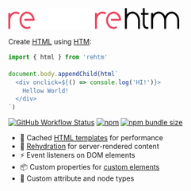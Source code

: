 <img src="logo-dark.svg#gh-dark-mode-only" height="42px"/>
<img src="logo-light.svg#gh-light-mode-only" height="42px"/>

Create [HTML](https://en.wikipedia.org/wiki/HTML) using [HTM](https://github.com/developit/htm):

```js
import { html } from 'rehtm'

document.body.appendChild(html`
  <div onclick=${() => console.log('HI!')}>
    Hellow World!
  </div>
`)
```

[![GitHub Workflow Status](https://img.shields.io/github/actions/workflow/status/loreanvictor/rehtm/coverage.yml?color=black&label=tests&style=flat-square)](https://github.com/loreanvictor/rehtm/actions/workflows/test.yml)
[![npm](https://img.shields.io/npm/v/rehtm?color=black&label=version&style=flat-square)](https://www.npmjs.com/package/rehtm)
[![npm bundle size](https://img.shields.io/bundlephobia/minzip/rehtm?color=black&label=size&style=flat-square)](https://bundlephobia.com/package/rehtm@latest)

- 🚀 Cached [HTML templates](https://www.w3schools.com/tags/tag_template.asp) for performance
- 🧬 [Rehydration](https://en.wikipedia.org/wiki/Hydration_(web_development)) for server-rendered content
- ⚡ Event listeners on DOM elements
- 📦 Custom properties for [custom elements](https://developer.mozilla.org/en-US/docs/Web/Web_Components/Using_custom_elements)
- 🔩 Custom attribute and node types
